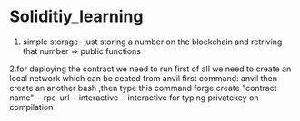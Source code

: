 # Soliditiy_learning
1. simple storage- just storing a number on the blockchain and retriving that number => public functions

2.for deploying the contract we need to run
first of all we need to create an local network which can be ceated from anvil
first command:
anvil
then create an another bash ,then type this command
forge create "contract name" --rpc-url <url> --interactive
--interactive for typing privatekey on compilation

